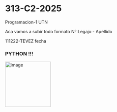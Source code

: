 # 313-C2-2025
Programacion-1 UTN


Aca vamos a subir todo formato N° Legajo - Apellido

111222-TEVEZ fecha





### PYTHON !!! 
<img width="148" height="148" alt="image" src="https://github.com/user-attachments/assets/d5e5c0d3-d91d-4f42-8f2b-948a7ac492e9" />
